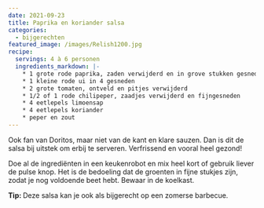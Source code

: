 ```yaml
---
date: 2021-09-23
title: Paprika en koriander salsa
categories:
  - bijgerechten
featured_image: /images/Relish1200.jpg
recipe:
  servings: 4 à 6 personen
  ingredients_markdown: |-
    * 1 grote rode paprika, zaden verwijderd en in grove stukken gesneden
    * 1 kleine rode ui in 4 gesneden
    * 2 grote tomaten, ontveld en pitjes verwijderd
    * 1/2 of 1 rode chilipeper, zaadjes verwijderd en fijngesneden
    * 4 eetlepels limoensap
    * 4 eetlepels koriander    * peper en zout
---
```

Ook fan van Doritos, maar niet van de kant en klare sauzen. Dan is dit de salsa bij uitstek om erbij te serveren.
Verfrissend en vooral heel gezond!

<!--more-->

Doe al de ingrediënten in een keukenrobot en mix heel kort of gebruik liever de pulse knop.
Het is de bedoeling dat de groenten in fijne stukjes zijn, zodat je nog voldoende beet hebt.
Bewaar in de koelkast.

<b>Tip: </b>
Deze salsa kan je ook als bijgerecht op een zomerse barbecue.

